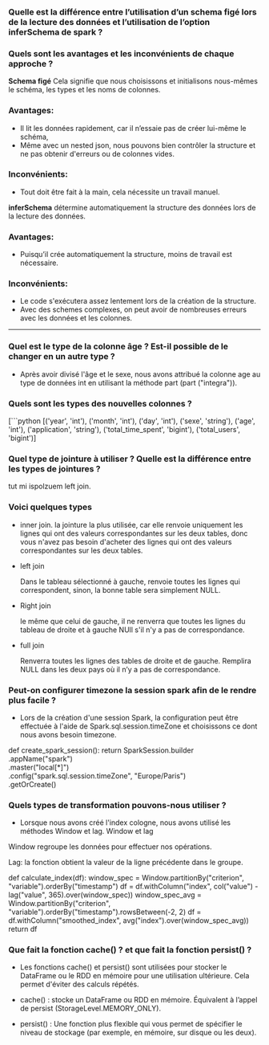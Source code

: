 ### Quelle est la différence entre l’utilisation d’un schema figé lors de la lecture des données et l’utilisation de l’option inferSchema de spark ? 
### Quels sont les avantages et les inconvénients de chaque approche ?

**Schema figé** Cela signifie que nous choisissons et initialisons nous-mêmes le schéma, les types et les noms de colonnes.

### Avantages:
 - Il lit les données rapidement, car il n’essaie pas de créer lui-même le schéma,
 - Même avec un nested json, nous pouvons bien contrôler la structure et ne pas obtenir d'erreurs ou de colonnes vides.

### Inconvénients:
 - Tout doit être fait à la main, cela nécessite un travail manuel.


**inferSchema** détermine automatiquement la structure des données lors de la lecture des données.

### Avantages:
- Puisqu’il crée automatiquement la structure, moins de travail est nécessaire.

### Inconvénients:
- Le code s'exécutera assez lentement lors de la création de la structure.
- Avec des schemes complexes, on peut avoir de nombreuses erreurs avec les données et les colonnes.

---


### Quel est le type de la colonne âge ? Est-il possible de le changer en un autre type ?

- Après avoir divisé l'âge et le sexe, nous avons attribué la colonne age au type de données int en utilisant la méthode part (part ("integra")).


### Quels sont les types des nouvelles colonnes ?

[```python
[('year', 'int'),
 ('month', 'int'),
 ('day', 'int'),
 ('sexe', 'string'),
 ('age', 'int'),
 ('application', 'string'),
 ('total_time_spent', 'bigint'),
 ('total_users', 'bigint')]

### Quel type de jointure à utiliser ? Quelle est la différence entre les types de jointures ?

tut mi ispolzuem left join. 

### Voici quelques types
    
 - inner join.
        la jointure la plus utilisée, car elle renvoie uniquement les lignes qui ont des valeurs correspondantes sur les deux tables, donc vous n'avez pas besoin d'acheter des lignes qui ont des valeurs correspondantes sur les deux tables.

 - left join

    Dans le tableau sélectionné à gauche, renvoie toutes les lignes qui correspondent, sinon, la bonne table sera simplement NULL.

 - Right join

     le même que celui de gauche, il ne renverra que toutes les lignes du tableau de droite et à gauche NUll s'il n'y a pas de correspondance.

 - full join

    Renverra toutes les lignes des tables de droite et de gauche. Remplira NULL dans les deux pays où il n’y a pas de correspondance.


###  Peut-on configurer timezone la session spark afin de le rendre plus facile ?

 - Lors de la création d'une session Spark, la configuration peut être effectuée à l'aide de Spark.sql.session.timeZone et choisissons ce dont nous avons besoin timezone.


def create_spark_session():
    return SparkSession.builder \
        .appName("spark") \
        .master("local[*]") \
        .config("spark.sql.session.timeZone", "Europe/Paris") \
        .getOrCreate()


### Quels types de transformation pouvons-nous utiliser ?
 - Lorsque nous avons créé l'index cologne, nous avons utilisé les méthodes Window et lag.
 Window et lag

Window regroupe les données pour effectuer nos opérations.

Lag: la fonction obtient la valeur de la ligne précédente dans le groupe.

def calculate_index(df):
    window_spec = Window.partitionBy("criterion", "variable").orderBy("timestamp")
    df = df.withColumn("index", col("value") - lag("value", 365).over(window_spec))
    window_spec_avg = Window.partitionBy("criterion", "variable").orderBy("timestamp").rowsBetween(-2, 2)
    df = df.withColumn("smoothed_index", avg("index").over(window_spec_avg))
    return df


### Que fait la fonction cache() ? et que fait la fonction persist() ?


 - Les fonctions cache() et persist() sont utilisées pour stocker le DataFrame ou le RDD en mémoire pour une utilisation ultérieure. Cela permet d'éviter des calculs répétés.

 - cache() : stocke un DataFrame ou RDD en mémoire. Équivalent à l’appel de persist (StorageLevel.MEMORY_ONLY).

 - persist() : Une fonction plus flexible qui vous permet de spécifier le niveau de stockage (par exemple, en mémoire, sur disque ou les deux).



